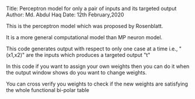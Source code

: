 Title: Perceptron model for only a pair of inputs and its targeted output
Author: Md. Abdul Haq
Date: 12th February,2020


This is the perceptron model which was proposed by Rosenblatt.

It is a more general computational model than MP neuron model.

This code generates output with respect to only one case at a time i.e., "(x1,x2)" are the inputs which produces a targeted output "t"

In this code if you want to assign your own weights then you can do it when the output window shows do you want to change weights.

You can cross verify you weights to check if the new weights are satisfying the whole functional bi-polar table
